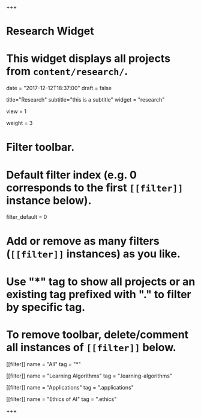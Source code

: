 +++
# Research Widget
# This widget displays all projects from `content/research/`.

date = "2017-12-12T18:37:00"
draft = false

title="Research"
subtitle="this is a subtitle"
widget = "research"

view = 1

weight = 3

# Filter toolbar.

# Default filter index (e.g. 0 corresponds to the first `[[filter]]` instance below).
filter_default = 0

# Add or remove as many filters (`[[filter]]` instances) as you like.
# Use "*" tag to show all projects or an existing tag prefixed with "." to filter by specific tag.
# To remove toolbar, delete/comment all instances of `[[filter]]` below.
[[filter]]
  name = "All"
  tag = "*"

[[filter]]
  name = "Learning Algorithms"
  tag = ".learning-algorithms"

[[filter]]
  name = "Applications"
  tag = ".applications"

[[filter]]
  name = "Ethics of AI"
  tag = ".ethics"

+++
